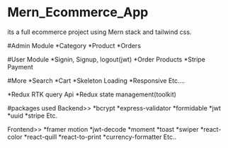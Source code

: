 # Mern_Ecommerce_App
its a full ecommerce project using Mern stack and tailwind css.

#Admin Module
*Category
*Product
*Orders

#User Module
*Signin, Signup, logout(jwt)
*Order Products
*Stripe Payment

#More
*Search
*Cart
*Skeleton Loading
*Responsive
Etc....

*Redux RTK query Api
*Redux state management(toolkit)

#packages used
Backend>>
*bcrypt
*express-validator
*formidable
*jwt
*uuid
*stripe
Etc.

Frontend>>
*framer motion
*jwt-decode
*moment
*toast
*swiper
*react-color
*react-quill
*react-to-print
*currency-formatter
Etc..
